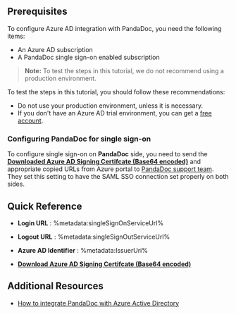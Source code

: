 ## Prerequisites

To configure Azure AD integration with PandaDoc, you need the following items:

- An Azure AD subscription
- A PandaDoc single sign-on enabled subscription

> **Note:**
> To test the steps in this tutorial, we do not recommend using a production environment.

To test the steps in this tutorial, you should follow these recommendations:

- Do not use your production environment, unless it is necessary.
- If you don't have an Azure AD trial environment, you can get a [free account](https://azure.microsoft.com/free/).

### Configuring PandaDoc for single sign-on

To configure single sign-on on **PandaDoc** side, you need to send the **[Downloaded Azure AD Signing Certifcate (Base64 encoded)](%metadata:certificateDownloadBase64Url%)** and appropriate copied URLs from Azure portal to [PandaDoc support team](mailto:support@pandadoc.com). They set this setting to have the SAML SSO connection set properly on both sides.

## Quick Reference

* **Login URL** : %metadata:singleSignOnServiceUrl%

* **Logout URL** : %metadata:singleSignOutServiceUrl%

* **Azure AD Identifier** : %metadata:IssuerUri%

* **[Download Azure AD Signing Certifcate (Base64 encoded)](%metadata:certificateDownloadBase64Url%)**

## Additional Resources

* [How to integrate PandaDoc with Azure Active Directory](https://docs.microsoft.com/azure/active-directory/saas-apps/pandadoc-tutorial)
